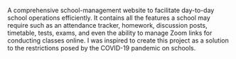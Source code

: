 A comprehensive school-management website to facilitate day-to-day school operations efficiently. It contains all the features a school may require such as an attendance tracker, homework, discussion posts, timetable, tests, exams, and even the ability to manage Zoom links for conducting classes online. I was inspired to create this project as a solution to the restrictions posed by the COVID-19 pandemic on schools.

